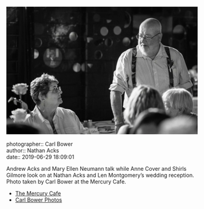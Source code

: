 ![Andrew Acks and Mary Ellen Neumann talk](assets/2019-06-29-set-3-the-reception-27.webp)

photographer:: Carl Bower  
author:: Nathan Acks  
date:: 2019-06-29 18:09:01

Andrew Acks and Mary Ellen Neumann talk while Anne Cover and Shirls Gilmore look on at Nathan Acks and Len Montgomery’s wedding reception. Photo taken by Carl Bower at the Mercury Cafe.

* [The Mercury Cafe](http://mercurycafe.com)
* [Carl Bower Photos](https://carlbowerphotos.com)
